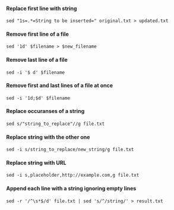 #### Replace first line with string
```
sed "1s=.*=String to be inserted=" original.txt > updated.txt
```

#### Remove first line of a file
```
sed '1d' $filename > $new_filename
```

#### Remove last line of a file
```
sed -i '$ d' $filename
```

#### Remove first and last lines of a file at once
```
sed -i '1d;$d' $filename
```

#### Replace occuranses of a string
```
sed s/"string_to_replace"//g file.txt
```

#### Replace string with the other one
```
sed -i s/string_to_replace/new_string/g file.txt
```

#### Replace string with URL
```
sed -i s,placeholder,http://example.com,g file.txt
```

#### Append each line with a string ignoring empty lines
```
sed -r '/^\s*$/d' file.txt | sed 's/^/string/' > result.txt
```

